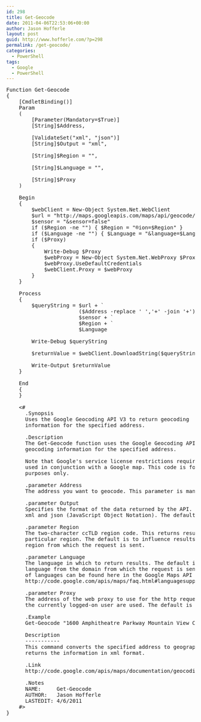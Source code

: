 ```yaml
---
id: 298
title: Get-Geocode
date: 2011-04-06T22:53:06+00:00
author: Jason Hofferle
layout: post
guid: http://www.hofferle.com/?p=298
permalink: /get-geocode/
categories:
  - PowerShell
tags:
  - Google
  - PowerShell
---
```

<pre class="lang:powershell decode:true">Function Get-Geocode
{
    [CmdletBinding()]
    Param
    (
        [Parameter(Mandatory=$True)]
        [String]$Address,
        
        [ValidateSet("xml", "json")]
        [String]$Output = "xml",
        
        [String]$Region = "",
        
        [String]$Language = "",
        
        [String]$Proxy
    )
 
    Begin
    {
        $webClient = New-Object System.Net.WebClient
        $url = "http://maps.googleapis.com/maps/api/geocode/$($Output.ToLower())?address="
        $sensor = "&sensor=false"
        if ($Region -ne "") { $Region = "&region=$Region" }
        if ($Language -ne "") { $Language = "&language=$Language" }
        if ($Proxy)
        {
            Write-Debug $Proxy
            $webProxy = New-Object System.Net.WebProxy $Proxy
            $webProxy.UseDefaultCredentials
            $webClient.Proxy = $webProxy
        }
    }
 
    Process
    { 
        $queryString = $url + `
                       ($Address -replace ' ','+' -join '+') + `
                       $sensor + `
                       $Region + `
                       $Language
                       
        Write-Debug $queryString
 
        $returnValue = $webClient.DownloadString($queryString)
 
        Write-Output $returnValue
    }
    
    End
    {
    }
    
    &lt;#
      .Synopsis
      Uses the Google Geocoding API V3 to return geocoding 
      information for the specified address.
      
      .Description
      The Get-Geocode function uses the Google Geocoding API V3 to return 
      geocoding information for the specified address.
      
      Note that Google's service license restrictions require this service be 
      used in conjunction with a Google map. This code is for demonstration 
      purposes only.
       
      .parameter Address
      The address you want to geocode. This parameter is mandatory.

      .parameter Output
      Specifies the format of the data returned by the API. Valid values are
      xml and json (JavaScript Object Notation). The default value is xml.

      .parameter Region
      The two-character ccTLD region code. This returns results biased for a
      particular region. The default is to influence results based on the
      region from which the request is sent.

      .parameter Language
      The language in which to return results. The default is to use the native
      language from the domain from which the request is sent. A supported list
      of languages can be found here in the Google Maps API FAQ.
      http://code.google.com/apis/maps/faq.html#languagesupport
      
      .parameter Proxy
      The address of the web proxy to use for the http request. The credentials of
      the currently logged-on user are used. The default is to not use a proxy.

      .Example
      Get-Geocode "1600 Amphitheatre Parkway Mountain View CA 94043"

      Description
      -----------
      This command converts the specified address to geographic coordinates and
      returns the information in xml format.

      .Link
      http://code.google.com/apis/maps/documentation/geocoding/
      
      .Notes
      NAME:     Get-Geocode
      AUTHOR:   Jason Hofferle
      LASTEDIT: 4/6/2011
    #&gt;
}
</pre>